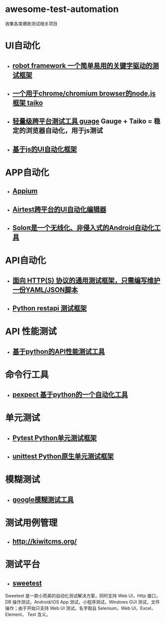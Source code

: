 # awesome-test-automation
收集各类爆款测试相关项目

# UI自动化
- ## [robot framework 一个简单易用的关键字驱动的测试框架](https://github.com/robotframework/robotframework)
- ## [一个用于chrome/chromium browser的node.js框架 taiko](https://taiko.gauge.org)
- ## [轻量级跨平台测试工具 guage](https://github.com/getgauge/gauge) Gauge + Taiko = 稳定的浏览器自动化，用于js测试
- ## [基于js的UI自动化框架](https://github.com/cypress-io/cypress) 

# APP自动化
- ## [Appium](https://github.com/appium/appium) 
- ## [Airtest跨平台的UI自动化编辑器 ](https://github.com/AirtestProject/Airtest)
- ## [Soloπ是一个无线化、非侵入式的Android自动化工具](https://github.com/alipay/SoloPi)

# API自动化
- ## [面向 HTTP(S) 协议的通用测试框架，只需编写维护一份YAML/JSON脚本](https://github.com/HttpRunner/HttpRunner)
- ## [Python restapi 测试框架](https://github.com/svanoort/pyresttest)

# API 性能测试
- ## [基于python的API性能测试工具](https://github.com/locustio/locust)

# 命令行工具
- ## [pexpect 基于python的一个自动化工具](https://github.com/pexpect/pexpect)

# 单元测试
- ## [Pytest Python单元测试框架](https://docs.pytest.org/en/latest/)
- ## [unittest Python原生单元测试框架](https://docs.python.org/3/library/unittest.html)

# 模糊测试
- ## [google模糊测试工具](https://github.com/google/clusterfuzz)

# 测试用例管理
- ## http://kiwitcms.org/

# 测试平台
- ## [sweetest](https://github.com/tonglei100/sweetest) 
Sweetest 是一款小而美的自动化测试解决方案，同时支持 Web UI，Http 接口，DB 操作测试，Android/iOS App 测试，小程序测试，Windows GUI 测试，文件操作；由于开始只支持 Web UI 测试，名字取自 Selenium，Web UI，Excel，Element， Test 含义。 